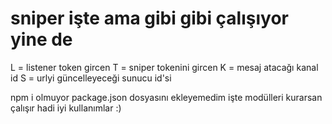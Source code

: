 # sniper işte ama gibi gibi çalışıyor yine de


L = listener token gircen T = sniper tokenini gircen K = mesaj atacağı kanal id S = urlyi güncelleyeceği sunucu id'si 


npm i olmuyor package.json dosyasını ekleyemedim işte modülleri kurarsan çalışır hadi iyi kullanımlar :)
